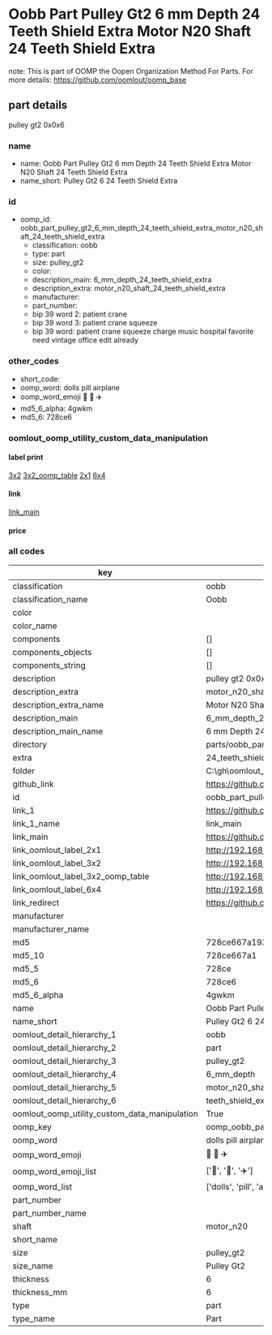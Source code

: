 # Oobb Part Pulley Gt2 6 mm Depth 24 Teeth Shield Extra Motor N20 Shaft 24 Teeth Shield Extra  

note: This is part of OOMP the Oopen Organization Method For Parts. For more details: https://github.com/oomlout/oomp_base

##  part details
  



pulley gt2 0x0x6



### name
* name: Oobb Part Pulley Gt2 6 mm Depth 24 Teeth Shield Extra Motor N20 Shaft 24 Teeth Shield Extra
* name_short: Pulley Gt2 6 24 Teeth Shield Extra
### id
* oomp_id: oobb_part_pulley_gt2_6_mm_depth_24_teeth_shield_extra_motor_n20_shaft_24_teeth_shield_extra
  * classification: oobb
  * type: part
  * size: pulley_gt2
  * color: 
  * description_main: 6_mm_depth_24_teeth_shield_extra
  * description_extra: motor_n20_shaft_24_teeth_shield_extra
  * manufacturer: 
  * part_number: 
  * bip 39 word 2: patient crane
  * bip 39 word 3: patient crane squeeze
  * bip 39 word: patient crane squeeze charge music hospital favorite need vintage office edit already

### other_codes
* short_code: 
* oomp_word: dolls pill airplane
* oomp_word_emoji :dolls: :pill: :airplane:
* md5_6_alpha: 4gwkm
* md5_6: 728ce6






### oomlout_oomp_utility_custom_data_manipulation
#### label print
[3x2](http://192.168.1.245:1112/?label=oomp%204gwkm)
[3x2_oomp_table](http://192.168.1.108:1112/?label=oomp%204gwkm)
[2x1](http://192.168.1.242:1112/?label=oomp%204gwkm)
[6x4](http://192.168.1.55:1112/?label=oomp%204gwkm)    

#### link

[link_main](https://github.com/oomlout/oomlout_oobb_version_4_generated_parts/tree/main/navigation_oomp/oobb/part/pulley_gt2/6_mm_depth_24_teeth_shield_extra/motor_n20_shaft_24_teeth_shield_extra/part)                              

#### price







### all codes 
| key | value |  
| --- | --- |  
| classification | oobb |  
| classification_name | Oobb |  
| color |  |  
| color_name |  |  
| components | [] |  
| components_objects | [] |  
| components_string | [] |  
| description | pulley gt2 0x0x6 |  
| description_extra | motor_n20_shaft_24_teeth_shield_extra |  
| description_extra_name | Motor N20 Shaft 24 Teeth Shield Extra |  
| description_main | 6_mm_depth_24_teeth_shield_extra |  
| description_main_name | 6 mm Depth 24 Teeth Shield Extra |  
| directory | parts/oobb_part_pulley_gt2_6_mm_depth_24_teeth_shield_extra_motor_n20_shaft_24_teeth_shield_extra |  
| extra | 24_teeth_shield |  
| folder | C:\gh\oomlout_oobb_version_4_generated_parts\parts\oobb_part_pulley_gt2_6_mm_depth_24_teeth_shield_extra_motor_n20_shaft_24_teeth_shield_extra |  
| github_link | https://github.com/oomlout/oomlout_oomp_part_src/tree/main/parts/oobb_part_pulley_gt2_6_mm_depth_24_teeth_shield_extra_motor_n20_shaft_24_teeth_shield_extra |  
| id | oobb_part_pulley_gt2_6_mm_depth_24_teeth_shield_extra_motor_n20_shaft_24_teeth_shield_extra |  
| link_1 | https://github.com/oomlout/oomlout_oobb_version_4_generated_parts/tree/main/navigation_oomp/oobb/part/pulley_gt2/6_mm_depth_24_teeth_shield_extra/motor_n20_shaft_24_teeth_shield_extra/part |  
| link_1_name | link_main |  
| link_main | https://github.com/oomlout/oomlout_oobb_version_4_generated_parts/tree/main/navigation_oomp/oobb/part/pulley_gt2/6_mm_depth_24_teeth_shield_extra/motor_n20_shaft_24_teeth_shield_extra/part |  
| link_oomlout_label_2x1 | http://192.168.1.242:1112/?label=oomp%204gwkm |  
| link_oomlout_label_3x2 | http://192.168.1.245:1112/?label=oomp%204gwkm |  
| link_oomlout_label_3x2_oomp_table | http://192.168.1.108:1112/?label=oomp%204gwkm |  
| link_oomlout_label_6x4 | http://192.168.1.55:1112/?label=oomp%204gwkm |  
| link_redirect | https://github.com/oomlout/oomlout_oobb_version_4_generated_parts/tree/main/parts/oobb_pulley_gt2_06_ex_24_teeth_shield_sh_motor_n20 |  
| manufacturer |  |  
| manufacturer_name |  |  
| md5 | 728ce667a193ca81b7c8f269a70c9508 |  
| md5_10 | 728ce667a1 |  
| md5_5 | 728ce |  
| md5_6 | 728ce6 |  
| md5_6_alpha | 4gwkm |  
| name | Oobb Part Pulley Gt2 6 mm Depth 24 Teeth Shield Extra Motor N20 Shaft 24 Teeth Shield Extra |  
| name_short | Pulley Gt2 6 24 Teeth Shield Extra |  
| oomlout_detail_hierarchy_1 | oobb |  
| oomlout_detail_hierarchy_2 | part |  
| oomlout_detail_hierarchy_3 | pulley_gt2 |  
| oomlout_detail_hierarchy_4 | 6_mm_depth |  
| oomlout_detail_hierarchy_5 | motor_n20_shaft_24 |  
| oomlout_detail_hierarchy_6 | teeth_shield_extra |  
| oomlout_oomp_utility_custom_data_manipulation | True |  
| oomp_key | oomp_oobb_part_pulley_gt2_6_mm_depth_24_teeth_shield_extra_motor_n20_shaft_24_teeth_shield_extra |  
| oomp_word | dolls pill airplane |  
| oomp_word_emoji | :dolls: :pill: :airplane: |  
| oomp_word_emoji_list | [':dolls:', ':pill:', ':airplane:'] |  
| oomp_word_list | ['dolls', 'pill', 'airplane'] |  
| part_number |  |  
| part_number_name |  |  
| shaft | motor_n20 |  
| short_name |  |  
| size | pulley_gt2 |  
| size_name | Pulley Gt2 |  
| thickness | 6 |  
| thickness_mm | 6 |  
| type | part |  
| type_name | Part |  
